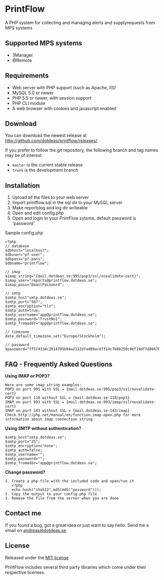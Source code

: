 PrintFlow
======================

A PHP system for collecting and managing alerts and supplyrequests from MPS systems

## Supported MPS systems
* 3Manager
* @Remote

## Requirements
* Web server with PHP support (such as Apache, IIS)
* MySQL 5.0 or newer
* PHP 5.5 or newer, with session support
* PHP CLI module
* A web browser with cookies and javascript enabled

## Download
You can download the newest release at http://github.com/dotdeas/printflow/releases/

If you prefer to follow the git repository, the following branch and tag names may be of interest
* ``master`` is the current stable release
* ``trunk`` is the development branch

## Installation
1. Upload all the files to your web server
2. Import printflow.sql in the sql dir to your MySQL server
3. Make reportslog and log dir writeable
4. Open and edit config.php
5. Open and login to your PrintFlow sytsme, default password is 'password'

Sample config.php
```
<?php
// database
$dbhost="localhost";
$dbuser="pf-user";
$dbpass="pf-pass";
$dbname="printflow";

// imap
$imap_string="{mail.dotdeas.se:995/pop3/ssl/novalidate-cert}";
$imap_user="reports@printflow.dotdeas.se";
$imap_pass="EmailPassword";

// smtp
$smtp_host"smtp.dotdeas.se";
$smtp_port="587";
$smtp_encryption="tls";
$smtp_auth=true;
$smtp_username="app@printflow.dotdeas.se";
$smtp_password="TrustNo1";
$smtp_fromaddr="app@printflow.dotdeas.se";

// timezone
date_default_timezone_set("Europe/Stockholm");

// password
$password="ff574334c2814795b84a2112dfad89acdff14c7b8b250c9ef19df7d8667ba7a579f1dede842bcf1b523c94bfee4524cd3e57609d4677d2b2a59a55d28c1552bd";
```

## FAQ - Frequently Asked Questions
**Using IMAP or POP3?**
```
Here are some imap string examples:
POP3 on port 995 with SSL = {mail.dotdeas.se:995/pop3/ssl/novalidate-cert}
POP3 on port 110 without SSL = {mail.dotdeas.se:110/pop3}
IMAP on port 993 with SSL = {mail.dotdeas.se:993/imap/ssl/novalidate-cert}
IMAP on port 143 without SSL = {mail.dotdeas.se:143/imap}
Check http://php.net/manual/en/function.imap-open.php for more information about imap connection string
```

**Using SMTP without authentication?**
```
$smtp_host"smtp.dotdeas.se";
$smtp_port="25";
$smtp_encryption="none";
$smtp_auth=false;
$smtp_username="";
$smtp_password="";
$smtp_fromaddr="app@printflow.dotdeas.se";
```

**Change password?**
```
1. Create a php-file with the included code and open/run it
   <?php
   echo hash("sha512",md5(md5("password")));
2. Copy the output to your config.php file
3. Remove the file from the server when you are done
```

## Contact me
If you found a bug, got a great idea or just want to say hello. Send me a email on andreas@dotdeas.se

## License
Released under the [MIT license](http://makesites.org/licenses/MIT)

PrintFlow includes several third party libraries which come under their respective licenses.
